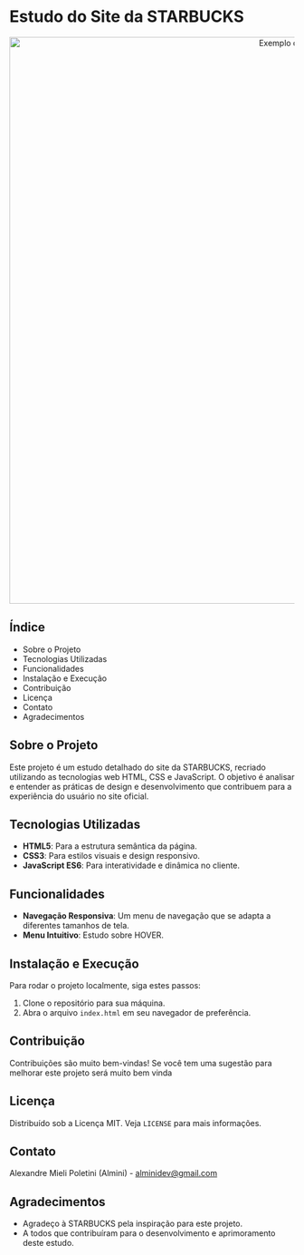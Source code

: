 # Estudo do Site da STARBUCKS

<p align="center">
  <img src="https://doclogo.com/articles/img/15012021banner.jpg" alt="Exemplo de imagem" width="1000"/>
</p>

## Índice
- Sobre o Projeto
- Tecnologias Utilizadas
- Funcionalidades
- Instalação e Execução
- Contribuição
- Licença
- Contato
- Agradecimentos

## Sobre o Projeto
Este projeto é um estudo detalhado do site da STARBUCKS, recriado utilizando as tecnologias web HTML, CSS e JavaScript. O objetivo é analisar e entender as práticas de design e desenvolvimento que contribuem para a experiência do usuário no site oficial.

## Tecnologias Utilizadas
- **HTML5**: Para a estrutura semântica da página.
- **CSS3**: Para estilos visuais e design responsivo.
- **JavaScript ES6**: Para interatividade e dinâmica no cliente.

## Funcionalidades
- **Navegação Responsiva**: Um menu de navegação que se adapta a diferentes tamanhos de tela.
- **Menu Intuitivo**: Estudo sobre HOVER.

## Instalação e Execução
Para rodar o projeto localmente, siga estes passos:
1. Clone o repositório para sua máquina.
2. Abra o arquivo `index.html` em seu navegador de preferência.

## Contribuição
Contribuições são muito bem-vindas! Se você tem uma sugestão para melhorar este projeto será muito bem vinda

## Licença
Distribuído sob a Licença MIT. Veja `LICENSE` para mais informações.

## Contato
Alexandre Mieli Poletini (Almini) - alminidev@gmail.com

## Agradecimentos
- Agradeço à STARBUCKS pela inspiração para este projeto.
- A todos que contribuíram para o desenvolvimento e aprimoramento deste estudo.
